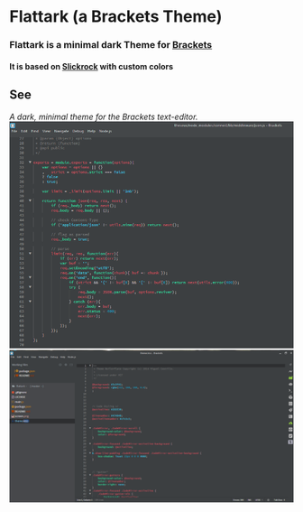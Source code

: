 # Flattark (a Brackets Theme)

### Flattark is a minimal dark Theme for [Brackets](http://brackets.io/)
#### It is based on [Slickrock](https://github.com/NicoM1/Slickrock) with custom colors
## See
*A dark, minimal theme for the Brackets text-editor.*
![JS](./screen.png)
![LESS](./screen.less.png)
